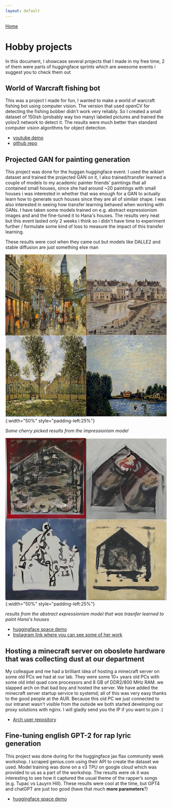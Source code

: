 ```yaml
---
layout: default
---
```


[Home](./)
# Hobby projects

In this document, I showcase several projects that I made in my free time, 2 of them were parts of huggingface sprints which are awesome events i suggest you to check them out

## World of Warcraft fishing bot

This was a project I made for fun, I wanted to make a world of warcraft fishing bot using computer vision. The version that used openCV for detecting the fishing bobber didn't work very reliably. So I created a small dataset of 150ish (probably way too many) labeled pictures and trained the yolov3 network to detect it. The results were much better than standard computer vision algorithms for object detection.

* [youtube demo](https://youtu.be/iax2S7DT20w)
* [github repo](https://github.com/jere357/fishermansfriend)

## Projected GAN for painting generation
This project was done for the huggan huggingface event. I used the wikiart dataset and trained the projected GAN on it, I also trained/transfer learned a couple of models to my academic painter friends' paintings that all contained small houses, since she had around ~20 paintings with small houses i was interested in whether that was enough for a GAN to actually learn how to generate such houses since they are all of similair shape. I was also interested in seeing how transfer learning behaved when working with GANs. I have taken some models trained on e.g. abstract expressionism images and and the fine-tuned it to Hana's houses. The results very neat but this event lasted only 2 weeks i think so i didn't have time to experiment further / formulate some kind of loss to measure the impact of this transfer learning.

 These results were cool when they came out but models like DALLE2 and stable diffusion are just something else man

![impr](/assets/img/impressionism.png){:width="50%"  style="padding-left:25%"}

*Some cherry picked results from the impressionism model*

![hhae](/assets/img/AE_HH.png){:width="50%"  style="padding-left:25%"}

*results from the abstract expressionism model that was trasnfer learned to paint Hana's houses*

* [huggingface space demo](https://huggingface.co/spaces/huggan/projected_gan_art)
* [Instagram link where you can see some of her work](https://www.instagram.com/hanaqhanak)

## Hosting a minecraft server on oboslete hardware that was collecting dust at our department
My colleague and me had a brilliant idea of hosting a minecraft server on some old PCs we had at our lab. They were some 10+ years old PCs with some old intel quad core processors and 8 GB of DDR2/800 MHz RAM. we slapped arch on that bad boy and hosted the server. We have added the minecraft server startup service to systemd; all of this was very easy thanks to the good people at the AUR. Because this old PC we just connected to our intranet wasn't visible from the outside we both started developing our proxy solutions with nginx. I will gladly send you the IP if you want to join :)
* [Arch user repository](https://aur.archlinux.org/)


## Fine-tuning english GPT-2 for rap lyric generation
This project was done during for the huggingface jax flax community week workshop. I scraped genius.com using their API to create the dataset
we used. Model training was done on a v3 TPU on google cloud which was provided to us as a part of the workshop. The results were ok it was
interesting to see how it captured the usual theme of the rapper’s songs (e.g. Tupac vs Lauyrn Hill). These results were cool at the time, but GPT4 and chatGPT are just too good (have that much <b>more parameters</b>?)

* [huggingface space demo](https://huggingface.co/spaces/Cropinky/gpt2-rap-songs)

